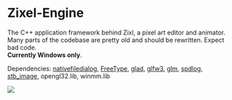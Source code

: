 # Zixel-Engine
The C++ application framework behind Zixl, a pixel art editor and animator.  
Many parts of the codebase are pretty old and should be rewritten. Expect bad code.  
**Currently Windows only**.  
  
Dependencies: [nativefiledialog](https://github.com/mlabbe/nativefiledialog), [FreeType](https://github.com/freetype/freetype), [glad](https://github.com/Dav1dde/glad), [glfw3](https://github.com/glfw/glfw), [glm](https://github.com/g-truc/glm), [spdlog](https://github.com/gabime/spdlog), [stb_image](https://github.com/nothings/stb), opengl32.lib, winmm.lib  
  
  
![](https://i.imgur.com/W2Fl4YN.png)
